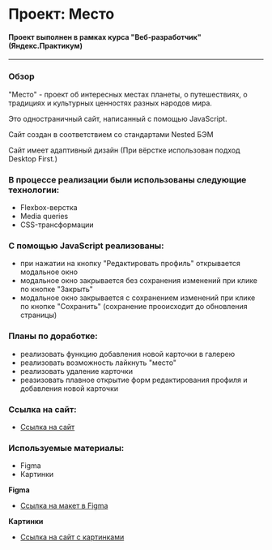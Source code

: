 # Проект: Место
#### Проект выполнен в рамках курса "Веб-разработчик" (Яндекс.Практикум)
________________________

### Обзор
"Место" - проект об интересных местах планеты, о путешествиях, о традициях и культурных ценностях разных народов мира.

Это одностраничный сайт, написанный с помощью JavaScript.

Сайт создан в соответствием со стандартами Nested БЭМ

Сайт имеет адаптивный дизайн (При вёрстке использован подход Desktop First.)

### В процессе реализации были использованы следующие технологии:   

* Flexbox-верстка
* Media queries
* CSS-трансформации

### С помощью JavaScript реализованы:

* при нажатии на кнопку "Редактировать профиль" открывается модальное окно
* модальное окно закрывается без сохранения изменений при клике по кнопке "Закрыть"
* модальное окно закрывается с сохранением изменений при клике по кнопке "Сохранить" (сохранение прооисходит до обновления страницы)

### Планы по доработке:
* реализовать функцию добавления новой карточки в галерею
* реализовать возможность лайкнуть "место" 
* реализовать удаление карточки
* реазизовать плавное открытие форм редактирования профиля и добавления новой карточки

### Ссылка на сайт:

* [Ссылка на сайт](https://yuliyagromova.github.io/mesto/index.html)

### Используемые материалы:
* Figma
* Картинки

**Figma**

* [Ссылка на макет в Figma](https://www.figma.com/file/2cn9N9jSkmxD84oJik7xL7/JavaScript.-Sprint-4?node-id=0%3A1)

**Картинки**

* [Ссылка на сайт с картинками](https://unsplash.com)

